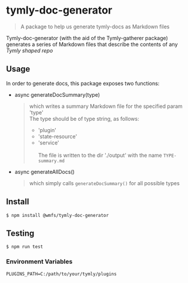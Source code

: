 # tymly-doc-generator
> A package to help us generate tymly-docs as Markdown files

Tymly-doc-generator (with the aid of the Tymly-gatherer package) generates a series of Markdown files that describe the contents of any _Tymly shaped repo_

## Usage
In order to generate docs, this package exposes two functions:
* async generateDocSummary(type)
    > which writes a summary Markdown file for the specified param 'type' <br/> The type should be of type string, as follows:
    > * 'plugin'
    > * 'state-resource'
    > * 'service' <br/><br/>
    The file is written to the dir './output' with the name ```TYPE-summary.md```
* async generateAllDocs()
    > which simply calls ``` generateDocSummary() ``` for all possible types


## Install
```
$ npm install @wmfs/tymly-doc-generator
```


## Testing
```
$ npm run test
```

### Environment Variables
```
PLUGINS_PATH=C:/path/to/your/tymly/plugins
```
